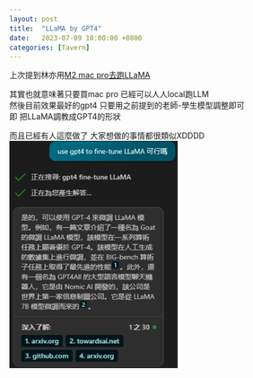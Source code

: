 ```yaml
---
layout: post
title:  "LLaMA by GPT4"
date:   2023-07-09 10:00:00 +0800
categories: [Tavern]
---
```


上次提到林亦用[M2 mac pro去跑LLaMA](../Physics/2023-07-01-M2.md)

其實也就意味著只要買mac pro 已經可以人人local跑LLM  
然後目前效果最好的gpt4 只要用之前提到的老師-學生模型調整即可  
即 把LLaMA調教成GPT4的形狀  

而且已經有人這麼做了  大家想做的事情都很類似XDDDD  
<img src="./2023-07-09.png" width="300">  

